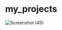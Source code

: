 # my_projects
![Screenshot (45)](https://github.com/Govinda48/my_projects/assets/152990921/2758711c-08fd-4eab-a2b0-9ddab2bde775)
